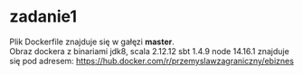 
# zadanie1

Plik Dockerfile znajduje się w gałęzi <b>master</b>.<br>
Obraz dockera z binariami jdk8, scala 2.12.12 sbt 1.4.9 node 14.16.1 znajduje się pod adresem: 
 https://hub.docker.com/r/przemyslawzagraniczny/ebiznes
